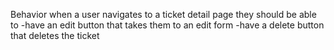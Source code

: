Behavior
when a user navigates to a ticket detail page they should be able to
-have an edit button that takes them to an edit form
-have a delete button that deletes the ticket
